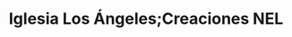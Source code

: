 ---
title: "Iglesia Los Ángeles;Creaciones NEL"
url: /canas/iglesia-los-angeles-creaciones-nel/
shop: Basteln
---